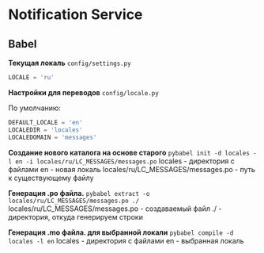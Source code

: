# Notification Service

## Babel

**Текущая локаль**
`config/settings.py`

```python
LOCALE = 'ru'
```

**Настройки для переводов**
`config/locale.py`

По умолчанию:

```python
DEFAULT_LOCALE = 'en'
LOCALEDIR = 'locales'
LOCALEDOMAIN = 'messages'
```

**Создание нового каталога на основе старого**
`pybabel init -d locales -l en -i locales/ru/LC_MESSAGES/messages.po`
locales - директория с файлами
en - новая локаль
locales/ru/LC_MESSAGES/messages.po - путь к существующему файлу

**Генерация .po файла.**
`pybabel extract -o locales/ru/LC_MESSAGES/messages.po ./`
locales/ru/LC_MESSAGES/messages.po - создаваемый файл
./ - директория, откуда генерируем строки

**Генерация .mo файла. для выбранной локали**
`pybabel compile -d locales -l en`
locales - директория с файлами
en - выбранная локаль
